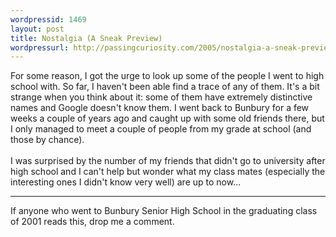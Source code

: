 ```yaml
--- 
wordpressid: 1469
layout: post
title: Nostalgia (A Sneak Preview)
wordpressurl: http://passingcuriosity.com/2005/nostalgia-a-sneak-preview/
---
```

For some reason, I got the urge to look up some of the people I went to high school with. So far, I haven't been able find a trace of any of them. It's a bit strange when you think about it: some of them have extremely distinctive names and Google doesn't know them. I went back to Bunbury for a few weeks a couple of years ago and caught up with some old friends there, but I only managed to meet a couple of people from my grade at school (and those by chance).<br /><br />I was surprised by the number of my friends that didn't go to university after high school and I can't help but wonder what my class mates (especially the interesting ones I didn't know very well) are up to now...<br /><hr/>If anyone who went to Bunbury Senior High School in the graduating class of 2001 reads this, drop me a comment.
